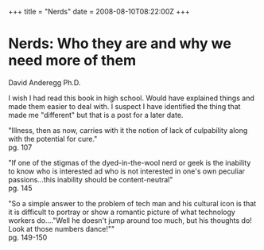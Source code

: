 +++
title = "Nerds"
date = 2008-08-10T08:22:00Z
+++

# Nerds: Who they are and why we need more of them
David Anderegg Ph.D.


I wish I had read this book in high school. Would have explained things and made them easier to deal with. I suspect I have identified the thing that made me "different" but that is a post for a later date.


"Illness, then as now, carries with it the notion of lack of culpability along with the potential for cure."  
pg. 107


"If one of the stigmas of the dyed-in-the-wool nerd or geek is the inability to know who is interested ad who is not interested in one's own peculiar passions...this inability should be content-neutral"  
pg. 145


"So a simple answer to the problem of tech man and his cultural icon is that it is difficult to portray or show a romantic picture of what technology workers do...."Well he doesn't jump around too much, but his thoughts do! Look at those numbers dance!""  
pg. 149-150
